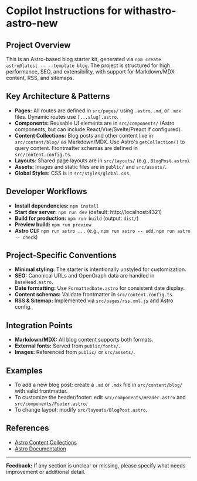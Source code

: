 # Copilot Instructions for withastro-astro-new

## Project Overview
This is an Astro-based blog starter kit, generated via `npm create astro@latest -- --template blog`. The project is structured for high performance, SEO, and extensibility, with support for Markdown/MDX content, RSS, and sitemaps.

## Key Architecture & Patterns
- **Pages:** All routes are defined in `src/pages/` using `.astro`, `.md`, or `.mdx` files. Dynamic routes use `[...slug].astro`.
- **Components:** Reusable UI elements are in `src/components/` (Astro components, but can include React/Vue/Svelte/Preact if configured).
- **Content Collections:** Blog posts and other content live in `src/content/blog/` as Markdown/MDX. Use Astro's `getCollection()` to query content. Frontmatter schemas are defined in `src/content.config.ts`.
- **Layouts:** Shared page layouts are in `src/layouts/` (e.g., `BlogPost.astro`).
- **Assets:** Images and static files are in `public/` and `src/assets/`.
- **Global Styles:** CSS is in `src/styles/global.css`.

## Developer Workflows
- **Install dependencies:** `npm install`
- **Start dev server:** `npm run dev` (default: http://localhost:4321)
- **Build for production:** `npm run build` (output: `dist/`)
- **Preview build:** `npm run preview`
- **Astro CLI:** `npm run astro ...` (e.g., `npm run astro -- add`, `npm run astro -- check`)

## Project-Specific Conventions
- **Minimal styling:** The starter is intentionally unstyled for customization.
- **SEO:** Canonical URLs and OpenGraph data are handled in `BaseHead.astro`.
- **Date formatting:** Use `FormattedDate.astro` for consistent date display.
- **Content schemas:** Validate frontmatter in `src/content.config.ts`.
- **RSS & Sitemap:** Implemented via `src/pages/rss.xml.js` and Astro config.

## Integration Points
- **Markdown/MDX:** All blog content supports both formats.
- **External fonts:** Served from `public/fonts/`.
- **Images:** Referenced from `public/` or `src/assets/`.

## Examples
- To add a new blog post: create a `.md` or `.mdx` file in `src/content/blog/` with valid frontmatter.
- To customize the header/footer: edit `src/components/Header.astro` and `src/components/Footer.astro`.
- To change layout: modify `src/layouts/BlogPost.astro`.

## References
- [Astro Content Collections](https://docs.astro.build/en/guides/content-collections/)
- [Astro Documentation](https://docs.astro.build)

---

**Feedback:** If any section is unclear or missing, please specify what needs improvement or additional detail.